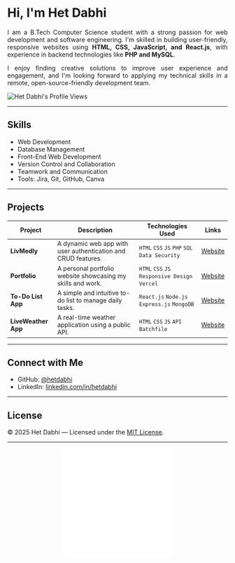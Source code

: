 # Hi, I'm Het Dabhi

<div align="justify">

I am a B.Tech Computer Science student with a strong passion for web development and software engineering. I'm skilled in building user-friendly, responsive websites using <strong>HTML, CSS, JavaScript, and React.js</strong>, with experience in backend technologies like <strong>PHP and MySQL</strong>.

I enjoy finding creative solutions to improve user experience and engagement, and I'm looking forward to applying my technical skills in a remote, open-source-friendly development team.

</div>

  <tr>
    <td><img src="https://komarev.com/ghpvc/?username=hetdabhi&label=Profile%20Views&color=2274c7&style=for-the-badge" alt="Het Dabhi's Profile Views" /></td>
  </tr>

---

## Skills

- Web Development
- Database Management
- Front-End Web Development
- Version Control and Collaboration
- Teamwork and Communication
- Tools: Jira, Git, GitHub, Canva

---

## Projects

| Project | Description | Technologies Used | Links |
|---|---|---|---|
| **LivMedly** | A dynamic web app with user authentication and CRUD features. | `HTML` `CSS` `JS` `PHP` `SQL` `Data Security` | [Website](https://livmedly.vercel.app/) |
| **Portfolio** | A personal portfolio website showcasing my skills and work. | `HTML` `CSS` `JS` `Responsive Design` `Vercel` | [Website](https://portfolio-hetdabhi.vercel.app/) |
| **To-Do List App** | A simple and intuitive to-do list to manage daily tasks. | `React.js` `Node.js` `Express.js` `MongoDB` | [Website](https://to-do-list-olive-phi.vercel.app/) |
| **LiveWeather App** | A real-time weather application using a public API. | `HTML` `CSS` `JS` `API` `Batchfile` | [Website](https://github.com/hetdabhi/live-weather-app) |

---

## Connect with Me

- GitHub: [@hetdabhi](https://github.com/hetdabhi)
- LinkedIn: [linkedin.com/in/hetdabhi](https://linkedin.com/in/hetdabhi)

---

## License

© 2025 Het Dabhi — Licensed under the [MIT License](https://opensource.org/licenses/MIT).

---

<!-- Let's Code GIF -->
<p align="center">
  <img src="https://github.com/hetdabhi/hetdabhi/blob/main/Let's%20Code.gif" width="250" height="250" alt="Let's Code">
</p>

<!-- Banner Image at Bottom -->
<!-- <p align="center">
  <img src="https://raw.githubusercontent.com/hetdabhi/hetdabhi/main/hetdabhi-banner.jpg" width="400" alt="Het Dabhi Banner">
</p> -->
